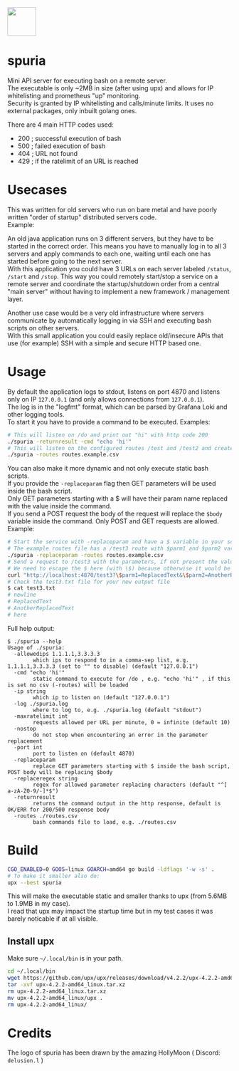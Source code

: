 <img src="https://luctus.at/logos/spuria.png" width="64" />

# spuria

Mini API server for executing bash on a remote server.  
The executable is only ~2MB in size (after using upx) and allows for IP whitelisting and prometheus "up" monitoring.  
Security is granted by IP whitelisting and calls/minute limits. It uses no external packages, only inbuilt golang ones.

There are 4 main HTTP codes used:

 - 200 ; successful execution of bash
 - 500 ; failed execution of bash
 - 404 ; URL not found
 - 429 ; if the ratelimit of an URL is reached


# Usecases

This was written for old servers who run on bare metal and have poorly written "order of startup" distributed servers code.  
Example:

An old java application runs on 3 different servers, but they have to be started in the correct order. This means you have to manually log in to all 3 servers and apply commands to each one, waiting until each one has started before going to the next server.  
With this application you could have 3 URLs on each server labeled `/status`, `/start` and `/stop`. This way you could remotely start/stop a service on a remote server and coordinate the startup/shutdown order from a central "main server" without having to implement a new framework / management layer.

Another use case would be a very old infrastructure where servers communicate by automatically logging in via SSH and executing bash scripts on other servers.  
With this small application you could easily replace old/insecure APIs that use (for example) SSH with a simple and secure HTTP based one.


# Usage

By default the application logs to stdout, listens on port 4870 and listens only on IP `127.0.0.1` (and only allows connections from `127.0.0.1`).  
The log is in the "logfmt" format, which can be parsed by Grafana Loki and other logging tools.  
To start it you have to provide a command to be executed. Examples:  

```bash
# This will listen on /do and print out "hi" with http code 200
./spuria -returnresult -cmd "echo 'hi'"
# This will listen on the configured routes /test and /test2 and create files if accessed
./spuria -routes routes.example.csv
```

You can also make it more dynamic and not only execute static bash scripts.  
If you provide the `-replaceparam` flag then GET parameters will be used inside the bash script.  
Only GET parameters starting with a $ will have their param name replaced with the value inside the command.  
If you send a POST request the body of the request will replace the `$body` variable inside the command.
Only POST and GET requests are allowed.
Example:

```bash
# Start the service with -replaceparam and have a $ variable in your script
# The example routes file has a /test3 route with $parm1 and $parm2 variables
./spuria -replaceparam -routes routes.example.csv
# Send a request to /test3 with the parameters, if not present the values won't be replaced
# We need to escape the $ here (with \$) because otherwise it would be replaced before execution, in your browser you wouldn't need the forwardslashes
curl "http://localhost:4870/test3?\$parm1=ReplacedText&\$parm2=AnotherReplacedText"
# Check the test3.txt file for your new output file
$ cat test3.txt
# newline
# ReplacedText
# AnotherReplacedText
# here
```

Full help output:

```
$ ./spuria --help
Usage of ./spuria:
  -allowedips 1.1.1.1,3.3.3.3
        which ips to respond to in a comma-sep list, e.g. 1.1.1.1,3.3.3.3 (set to "" to disable) (default "127.0.0.1")
  -cmd "echo 'hi'"
        static command to execute for /do , e.g. "echo 'hi'" , if this is set no csv (-routes) will be loaded
  -ip string
        which ip to listen on (default "127.0.0.1")
  -log ./spuria.log
        where to log to, e.g. ./spuria.log (default "stdout")
  -maxratelimit int
        requests allowed per URL per minute, 0 = infinite (default 10)
  -nostop
        do not stop when encountering an error in the parameter replacement
  -port int
        port to listen on (default 4870)
  -replaceparam
        replace GET parameters starting with $ inside the bash script, POST body will be replacing $body
  -replaceregex string
        regex for allowed parameter replacing characters (default "^[ a-zA-Z0-9/-]*$")
  -returnresult
        returns the command output in the http response, default is OK/ERR for 200/500 response body
  -routes ./routes.csv
        bash commands file to load, e.g. ./routes.csv
```


# Build

```bash
CGO_ENABLED=0 GOOS=linux GOARCH=amd64 go build -ldflags '-w -s' .
# To make it smaller also do:
upx --best spuria
```

This will make the executable static and smaller thanks to upx (from 5.6MB to 1.9MB in my case).  
I read that upx may impact the startup time but in my test cases it was barely noticable if at all visible.


## Install upx

Make sure `~/.local/bin` is in your path.

```bash
cd ~/.local/bin
wget https://github.com/upx/upx/releases/download/v4.2.2/upx-4.2.2-amd64_linux.tar.xz
tar -xvf upx-4.2.2-amd64_linux.tar.xz
rm upx-4.2.2-amd64_linux.tar.xz
mv upx-4.2.2-amd64_linux/upx .
rm upx-4.2.2-amd64_linux/
```


# Credits

The logo of spuria has been drawn by the amazing HollyMoon ( Discord: `delusion.l` )
